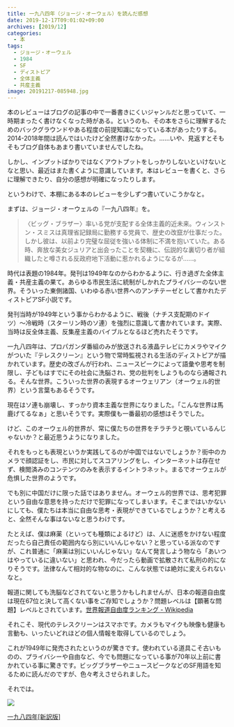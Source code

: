 ```yaml
---
title: 一九八四年（ジョージ・オーウェル）を読んだ感想
date: 2019-12-17T09:01:02+09:00
archives: [2019/12]
categories:
  - 本
tags:
  - ジョージ・オーウェル
  - 1984
  - SF
  - ディストピア
  - 全体主義
  - 共産主義
image: 20191217-085948.jpg
---
```

本のレビューはブログの記事の中で一番書きにくいジャンルだと思っていて、一時期まったく書けなくなった時がある。というのも、その本をさらに理解するためのバックグラウンドやある程度の前提知識になっている本があったりする。2014-2018年間は読んではいたけど全然書けなかった。……いや、見返すとそもそもブログ自体もあまり書いていませんでしたね。

<!--more-->

しかし、インプットばかりではなくアウトプットをしっかりしないといけないとなと思い、最近はまた書くように意識しています。本はレビューを書くと、さらに理解できたり、自分の感想が明確になったりします。

というわけで、本棚にある本のレビューを少しずつ書いていこうかなと。

まずは、ジョージ・オーウェルの『一九八四年』を。

> 〈ビッグ・ブラザー〉率いる党が支配する全体主義的近未来。ウィンストン・スミスは真理省記録局に勤務する党員で、歴史の改竄が仕事だった。しかし彼は、以前より完璧な屈従を強いる体制に不満を抱いていた。ある時、奔放な美女ジュリアと出会ったことを契機に、伝説的な裏切り者が組織したと噂される反政府地下活動に惹かれるようになるが……。

時代は表題の1984年。発刊は1949年なのからわかるように、行き過ぎた全体主義・共産主義の果て。あらゆる市民生活に統制がしかれたプライバシーのない世界。そういった東側諸国、いわゆる赤い世界へのアンチテーゼとして書かれたディストピアSF小説です。

発刊当時が1949年という事からわかるように、戦後（ナチス支配期のドイツ）〜冷戦時（スターリン時のソ連）を強烈に意識して書かれています。実際、当時は反全体主義、反集産主義のバイブルとなるほど売れたそうです。

一九八四年は、プロパガンダ番組のみが放送される液晶テレビにカメラやマイクがついた『テレスクリーン』という物で常時監視される生活のディストピアが描かれています。歴史の改ざんが行われ、ニュースピークによって語彙や思考を制限し、子どもはすでにその社会に洗脳され、党の批判をしようものなら通報される。そんな世界。こういった世界の表現するオーウェリアン（オーウェル的世界）という言葉もあるそうです。

現在はソ連も崩壊し、すっかり資本主義な世界になりました。「こんな世界は馬鹿げてるなぁ」と思いそうです。実際僕も一番最初の感想はそうでした。

けど、このオーウェル的世界が、常に僕たちの世界をチラチラと覗いているんじゃないか？と最近思うようになりました。

それをもっとも表現というか実践してるのが中国ではないでしょうか？街中のカメラで顔認証をし、市民に対してスコアリングをし、インターネットは存在せず、検閲済みのコンテンツのみを表示するイントラネット。まるでオーウェルが危惧した世界のようです。

でも別に中国だけに限った話ではありません。オーウェル的世界では、思考犯罪という自由な意思を持っただけで犯罪になってしまいます。そこまではいかないにしても、僕たちは本当に自由な思考・表現ができているでしょうか？と考えると、全然そんな事はないなと思うわけです。

たとえば、僕は麻薬（といっても種類によるけど）は、人に迷惑をかけない程度だったら自己責任の範囲内なら別にいいんじゃない？と思っている派なのですが、これ普通に「麻薬は別にいいんじゃない」なんて発言しよう物なら「あいつはやっているに違いない」と思われ、今だったら動画で拡散されて私刑の的になりそうです。法律なんて相対的な物なのに、こんな状態では絶対に変えられないなと。

報道に関しても洗脳などされてないと思うかもしれませんが、日本の報道自由度は現在67位と決して高くない事をご存知でしょうか？問題レベルは【顕著な問題】レベルとされています。[世界報道自由度ランキング - Wikipedia](https://ja.wikipedia.org/wiki/%E4%B8%96%E7%95%8C%E5%A0%B1%E9%81%93%E8%87%AA%E7%94%B1%E5%BA%A6%E3%83%A9%E3%83%B3%E3%82%AD%E3%83%B3%E3%82%B0)

それこそ、現代のテレスクリーンはスマホです。カメラもマイクも映像も健康も言動も、いったいどれほどの個人情報を取得しているのでしょう。

これが1949年に発売されたというのが驚きです。使われている道具こそ古いものの、プライバシーや自由など、今でも問題になっている事が70年以上前に書かれている事に驚きです。ビッグブラザーやニュースピークなどのSF用語を知るために読んだのですが、色々考えさせられました。

それでは。

<div class="amazfy">
<a href="https://www.amazon.co.jp/dp/4151200533?tag=t4traw-22">
<img src="https://ws-fe.amazon-adsystem.com/widgets/q?_encoding=UTF8&ASIN=4151200533&Format=_SL250_&ID=AsinImage&MarketPlace=JP&ServiceVersion=20070822&WS=1&tag=t4traw-22&language=ja_JP">
<p>一九八四年[新訳版]</p>
</a>
</div>
